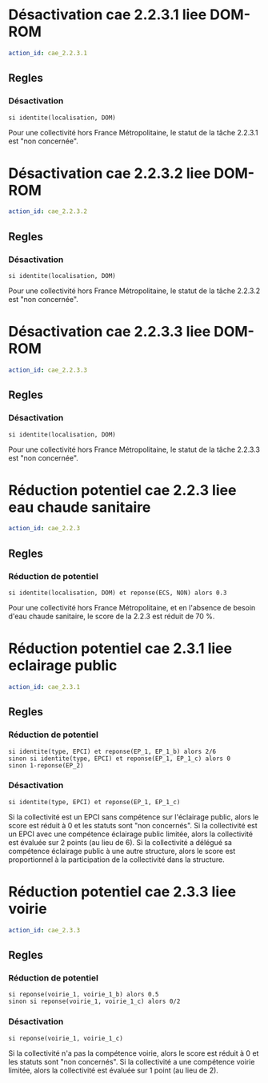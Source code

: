 # Désactivation cae 2.2.3.1 liee DOM-ROM
```yaml
action_id: cae_2.2.3.1
```
## Regles
### Désactivation
```formule
si identite(localisation, DOM) 
```
Pour une collectivité hors France Métropolitaine, le statut de la tâche 2.2.3.1 est "non concernée".

# Désactivation cae 2.2.3.2 liee DOM-ROM
```yaml
action_id: cae_2.2.3.2
```
## Regles
### Désactivation
```formule
si identite(localisation, DOM) 
```
Pour une collectivité hors France Métropolitaine, le statut de la tâche 2.2.3.2 est "non concernée".

# Désactivation cae 2.2.3.3 liee DOM-ROM
```yaml
action_id: cae_2.2.3.3
```
## Regles
### Désactivation
```formule
si identite(localisation, DOM) 
```
Pour une collectivité hors France Métropolitaine, le statut de la tâche 2.2.3.3 est "non concernée".

# Réduction potentiel cae 2.2.3 liee eau chaude sanitaire
```yaml
action_id: cae_2.2.3
```
## Regles
### Réduction de potentiel
```formule
si identite(localisation, DOM) et reponse(ECS, NON) alors 0.3
```
Pour une collectivité hors France Métropolitaine, et en l'absence de besoin d'eau chaude sanitaire, le score de la 2.2.3 est réduit de 70 %.


# Réduction potentiel cae 2.3.1 liee eclairage public
```yaml
action_id: cae_2.3.1
```
## Regles
### Réduction de potentiel
```formule
si identite(type, EPCI) et reponse(EP_1, EP_1_b) alors 2/6
sinon si identite(type, EPCI) et reponse(EP_1, EP_1_c) alors 0
sinon 1-reponse(EP_2)
```
### Désactivation
```formule
si identite(type, EPCI) et reponse(EP_1, EP_1_c)
```
Si la collectivité est un EPCI sans compétence sur l'éclairage public, alors le score est réduit à 0 et les statuts sont "non concernés".
Si la collectivité est un EPCI avec une compétence éclairage public limitée, alors la collectivité est évaluée sur 2 points (au lieu de 6).
Si la collectivité a délégué sa compétence éclairage public à une autre structure, alors le score est proportionnel à la participation de la collectivité dans la structure.


# Réduction potentiel cae 2.3.3 liee voirie
```yaml
action_id: cae_2.3.3
```
## Regles
### Réduction de potentiel
```formule
si reponse(voirie_1, voirie_1_b) alors 0.5
sinon si reponse(voirie_1, voirie_1_c) alors 0/2
```
### Désactivation
```formule
si reponse(voirie_1, voirie_1_c)
```
Si la collectivité n'a pas la compétence voirie, alors le score est réduit à 0 et les statuts sont "non concernés".
Si la collectivité a une compétence voirie limitée, alors la collectivité est évaluée sur 1 point (au lieu de 2).
